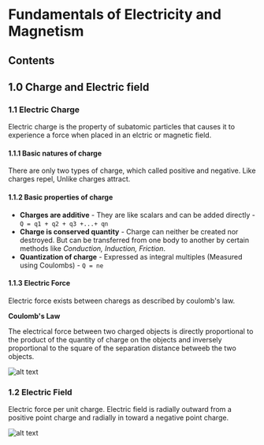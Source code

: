 # Fundamentals of Electricity and Magnetism

## Contents 


## 1.0 Charge and Electric field

### 1.1 Electric Charge
Electric charge is the property of subatomic particles that causes it to experience a force when placed in an elctric or magnetic field.

#### 1.1.1 Basic natures of charge
There are only two types of charge, which called positive and negative. Like charges repel, Unlike charges attract.

#### 1.1.2 Basic properties of charge
- **Charges are additive** - They are like scalars and can be added directly - `Q = q1 + q2 + q3 +...+ qn`
- **Charge is conserved quantity** - Charge can neither be created nor destroyed. But can be transferred from one body to another by certain methods like *Conduction, Induction, Friction*.
- **Quantization of charge** - Expressed as integral multiples (Measured using Coulombs) - `Q = ne`

#### 1.1.3 Electric Force
Electric force exists between charegs as described by coulomb's law.

**Coulomb's Law**

The electrical force between two charged objects is directly proportional to the product of the quantity of charge on the objects and inversely proportional to the square of the separation distance betweeb the two objects. 

![alt text](coulomb-law)

### 1.2 Electric Field
Electric force per unit charge. Electric field is radially outward from a positive point charge and radially in toward a negative point charge.

![alt text](electric_field)

